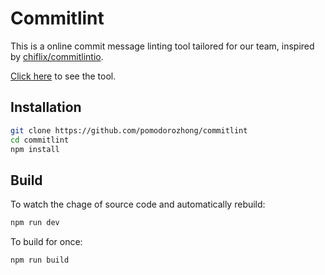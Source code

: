# Commitlint

This is a online commit message linting tool tailored for our team, inspired by [chiflix/commitlintio](https://github.com/chiflix/commitlintio).

[Click here](https://pomodorozhong.github.io/commitlint/) to see the tool.

## Installation

```sh
git clone https://github.com/pomodorozhong/commitlint
cd commitlint
npm install
```

## Build

To watch the chage of source code and automatically rebuild:

```sh
npm run dev
```

To build for once:

```sh
npm run build
```
